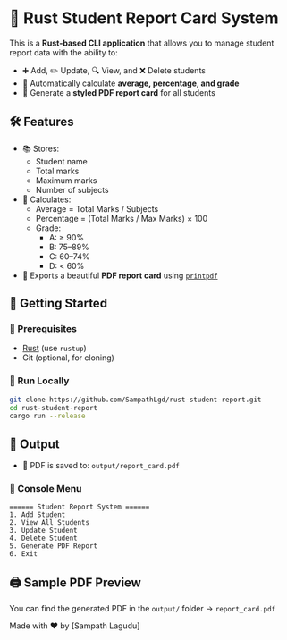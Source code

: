 
# 📘 Rust Student Report Card System

This is a **Rust-based CLI application** that allows you to manage student report data with the ability to:

- ➕ Add, ✏️ Update, 🔍 View, and ❌ Delete students  
- 🧠 Automatically calculate **average, percentage, and grade**  
- 📝 Generate a **styled PDF report card** for all students


## 🛠 Features

- 📚 Stores:
  - Student name
  - Total marks
  - Maximum marks
  - Number of subjects
- 🧮 Calculates:
  - Average = Total Marks / Subjects
  - Percentage = (Total Marks / Max Marks) × 100
  - Grade:
    - A: ≥ 90%
    - B: 75–89%
    - C: 60–74%
    - D: < 60%
- 📄 Exports a beautiful **PDF report card** using [`printpdf`](https://crates.io/crates/printpdf)


## 🚀 Getting Started

### 🔧 Prerequisites

- [Rust](https://www.rust-lang.org/tools/install) (use `rustup`)
- Git (optional, for cloning)

### 🧪 Run Locally

```bash
git clone https://github.com/SampathLgd/rust-student-report.git
cd rust-student-report
cargo run --release
````


## 📂 Output

* 📄 PDF is saved to: `output/report_card.pdf`

### 🧪 Console Menu

```text
====== Student Report System ======
1. Add Student
2. View All Students
3. Update Student
4. Delete Student
5. Generate PDF Report
6. Exit
```


## 🖨️ Sample PDF Preview

You can find the generated PDF in the `output/` folder → `report_card.pdf`


Made with ❤️ by [Sampath Lagudu]

